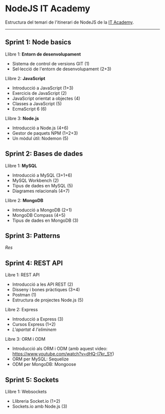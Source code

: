 # NodeJS IT Academy

Estructura del temari de l'itinerari de NodeJS de la [IT Academy](https://www.barcelonactiva.cat/es/itacademy).

___________________________


## Sprint 1: Node basics

Llibre 1: **Entorn de desenvolupament**
- Sistema de control de versions GIT (1)
- Sel·lecció de l'entorn de desenvolupament (2+3)

Llibre 2: **JavaScript**
- Introducció a JavaScript (1+3)
- Exercicis de JavaScript (2)
- JavaScript orientat a objectes (4)
- Classes a JavaScript (5)
- EcmaScript 6 (6)

Llibre 3: **Node.js**
- Introducció a Node.js (4+6)
- Gestor de paquets NPM (1+2+3)
- Un mòdul útil: Nodemon (5)


## Sprint 2: Bases de dades

Llibre 1: **MySQL**
- Introducció a MySQL (3+1+6)
- MySQL Workbench (2)
- Tipus de dades en MySQL (5)
- Diagrames relacionals (4+7)

Llibre 2: **MongoDB**
- Introducció a MongoDB (2+1)
- MongoDB Compass (4+5)
- Tipus de dades en MongoDB (3)

## Sprint 3: Patterns

_Res_


## Sprint 4: REST API

Libre 1: REST API
- Introducció a les API REST (2)
- Disseny i bones pràctiques (3+4)
- Postman (1)
- Estructura de projectes Node.js (5)

Libre 2: Express
- Introducció a Express (3)
- Cursos Express (1+2)
- _L'apartat 4 l'eliminem_

Libre 3: ORM i ODM
- Introducció als ORM i ODM (amb aquest video: https://www.youtube.com/watch?v=dHQ-I7kr_SY)
- ORM per MySQL: Sequelize
- ODM per MongoDB: Mongoose


## Sprint 5: Sockets

Llibre 1: Websockets
- Llibreria Socket.io (1+2)
- Sockets.io amb Node.js (3)